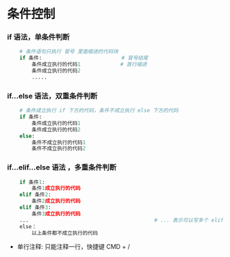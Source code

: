# 条件控制
### if 语法，单条件判断

```python
    # 条件语句只执行 冒号 里面缩进的代码块
    if 条件:                          # 冒号结尾
        条件成立执行的代码1             # 首行缩进
        条件成立执行的代码2
        .....
```

### if...else 语法，双重条件判断 



```python
    # 条件成立执行 if 下方的代码，条件不成立执行 else 下方的代码
    if 条件:
        条件成立执行的代码1
        条件成立执行的代码2
    else:
        条件不成立执行的代码1
        条件不成立执行的代码2

```

### if...elif...else 语法 ，多重条件判断



```python
    if 条件1:
        条件1成立执行的代码
    elif 条件2:
        条件2成立执行的代码
    elif 条件3:
        条件3成立执行的代码
    ...                                         # ... 表示可以写多个 elif 条件
    else：
        以上条件都不成立执行的代码
```









*  单行注释: 只能注释一行，快捷键 CMD + /



